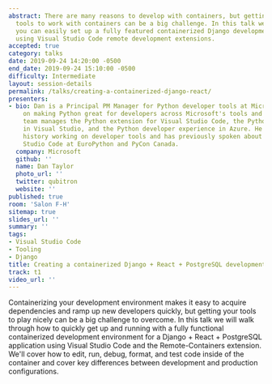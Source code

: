 ```yaml
---
abstract: There are many reasons to develop with containers, but getting your developer
  tools to work with containers can be a big challenge. In this talk we'll show how
  you can easily set up a fully featured containerized Django development environment
  using Visual Studio Code remote development extensions.
accepted: true
category: talks
date: 2019-09-24 14:20:00 -0500
end_date: 2019-09-24 15:10:00 -0500
difficulty: Intermediate
layout: session-details
permalink: /talks/creating-a-containerized-django-react/
presenters:
- bio: Dan is a Principal PM Manager for Python developer tools at Microsoft, focusing
    on making Python great for developers across Microsoft's tools and services. His
    team manages the Python extension for Visual Studio Code, the Python workload
    in Visual Studio, and the Python developer experience in Azure. He has had a long
    history working on developer tools and has previously spoken about Python in Visual
    Studio Code at EuroPython and PyCon Canada.
  company: Microsoft
  github: ''
  name: Dan Taylor
  photo_url: ''
  twitter: qubitron
  website: ''
published: true
room: 'Salon F-H'
sitemap: true
slides_url: ''
summary: ''
tags:
- Visual Studio Code
- Tooling
- Django
title: Creating a containerized Django + React + PostgreSQL development environment
track: t1
video_url: ''
---
```


Containerizing your development environment makes it easy to acquire dependencies and ramp up new developers quickly, but getting your tools to play nicely can be a big challenge to overcome. In this talk we will walk through how to quickly get up and running with a fully functional containerized development environment for a Django + React + PostgreSQL application using Visual Studio Code and the Remote-Containers extension. We'll cover how to edit, run, debug, format, and test code inside of the container and cover key differences between development and production configurations.
